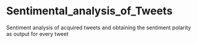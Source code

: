# Sentimental_analysis_of_Tweets
Sentiment analysis of acquired tweets and obtaining the sentiment polarity as output for every tweet
